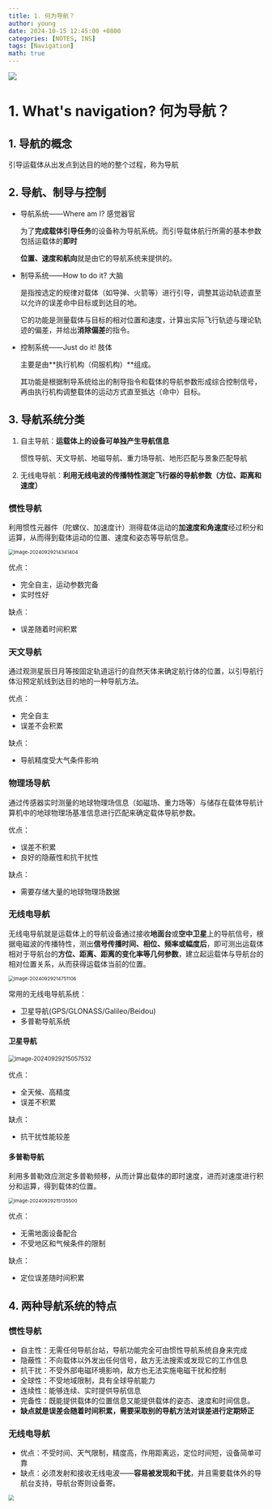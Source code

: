 ```yaml
---
title: 1. 何为导航？
author: young
date: 2024-10-15 12:45:00 +0800
categories: [NOTES, INS]
tags: [Navigation]
math: true
---
```

![](https://youngfriday-1328789051.cos.ap-beijing.myqcloud.com/Typora/fe769c1bc80eef2ec1212afaf32969a.jpg)

# 1. What's navigation?  何为导航？

## 1. 导航的概念

引导运载体从出发点到达目的地的整个过程，称为导航

## 2. 导航、制导与控制

- 导航系统——Where  am I? 感觉器官

  为了**完成载体引导任务**的设备称为导航系统。而引导载体航行所需的基本参数包括运载体的**即时**

  **位置、速度和航向**就是由它的导航系统来提供的。

- 制导系统——How to do it?  大脑

  是指按选定的规律对载体（如导弹、火箭等）进行引导，调整其运动轨迹直至以允许的误差命中目标或到达目的地。

  它的功能是测量载体与目标的相对位置和速度，计算出实际飞行轨迹与理论轨迹的偏差，并给出**消除偏差**的指令。

- 控制系统——Just do it!  肢体

  主要是由**执行机构（伺服机构）**组成。

  其功能是根据制导系统给出的制导指令和载体的导航参数形成综合控制信号，再由执行机构调整载体的运动方式直至抵达（命中）目标。

## 3. 导航系统分类

1. 自主导航：**运载体上的设备可单独产生导航信息**

   惯性导航、天文导航、地磁导航、重力场导航、地形匹配与景象匹配导航

2. 无线电导航：**利用无线电波的传播特性测定飞行器的导航参数（方位、距离和速度）**

### 惯性导航

利用惯性元器件（陀螺仪、加速度计）测得载体运动的**加速度和角速度**经过积分和运算，从而得到载体运动的位置、速度和姿态等导航信息。

<img src="https://youngfriday-1328789051.cos.ap-beijing.myqcloud.com/Typora/image-20240929214341404.png" alt="image-20240929214341404" style="zoom:67%;" />

优点：

- 完全自主，运动参数完备
- 实时性好

缺点：

- 误差随着时间积累

### 天文导航

通过观测星辰日月等按固定轨道运行的自然天体来确定航行体的位置，以引导航行体沿预定航线到达目的地的一种导航方法。

优点：

- 完全自主
- 误差不会积累

缺点：

- 导航精度受大气条件影响

### 物理场导航

通过传感器实时测量的地球物理场信息（如磁场、重力场等）与储存在载体导航计算机中的地球物理场基准信息进行匹配来确定载体导航参数。

优点：

- 误差不积累
- 良好的隐蔽性和抗干扰性

缺点：

- 需要存储大量的地球物理场数据

### 无线电导航

无线电导航就是运载体上的导航设备通过接收**地面台**或**空中卫星**上的导航信号，根据电磁波的传播特性，测出**信号传播时间、相位、频率或幅度后**，即可测出运载体相对于导航台的**方位、距离、距离的变化率等几何参数**，建立起运载体与导航台的相对位置关系，从而获得运载体当前的位置。

<img src="https://youngfriday-1328789051.cos.ap-beijing.myqcloud.com/Typora/image-20240929214751106.png" alt="image-20240929214751106" style="zoom:67%;" />

常用的无线电导航系统：

- 卫星导航(GPS/GLONASS/Galileo/Beidou)
- 多普勒导航系统

#### 卫星导航

<img src="https://youngfriday-1328789051.cos.ap-beijing.myqcloud.com/Typora/image-20240929215057532.png" alt="image-20240929215057532" style="zoom:80%;" />

优点：

- 全天候、高精度
- 误差不积累

缺点：

- 抗干扰性能较差

#### 多普勒导航

利用多普勒效应测定多普勒频移，从而计算出载体的即时速度，进而对速度进行积分和运算，得到载体的位置。

<img src="https://youngfriday-1328789051.cos.ap-beijing.myqcloud.com/Typora/image-20240929215135500.png" alt="image-20240929215135500" style="zoom:67%;" />

优点：

- 无需地面设备配合
- 不受地区和气候条件的限制

缺点：

- 定位误差随时间积累

## 4. 两种导航系统的特点

### 惯性导航

- 自主性：无需任何导航台站，导航功能完全可由惯性导航系统自身来完成
- 隐蔽性：不向载体以外发出任何信号，敌方无法搜索或发现它的工作信息
- 抗干扰：不受外部电磁环境影响，敌方也无法实施电磁干扰和控制
- 全球性：不受地域限制，具有全球导航能力
- 连续性：能够连续、实时提供导航信息
- 完备性：既能提供载体的位置信息又能提供载体的姿态、速度和时间信息。
- **缺点就是误差会随着时间积累，需要采取别的导航方法对误差进行定期矫正**

### 无线电导航

- 优点：不受时间、天气限制，精度高，作用距离远，定位时间短，设备简单可靠
- 缺点：必须发射和接收无线电波——**容易被发现和干扰**，并且需要载体外的导航台支持，导航台寄则设备寄。

<img src="https://youngfriday-1328789051.cos.ap-beijing.myqcloud.com/Typora/image-20240929220121282.png" style="zoom:67%;" />